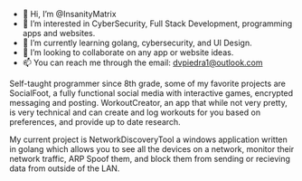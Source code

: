 - 👋 Hi, I’m @InsanityMatrix
- 👀 I’m interested in CyberSecurity, Full Stack Development, programming apps and websites.
- 🌱 I’m currently learning golang, cybersecurity, and UI Design.
- 💞️ I’m looking to collaborate on any app or website ideas.
- 📫 You can reach me through the email: dvpiedra1@outlook.com

Self-taught programmer since 8th grade, some of my favorite projects are SocialFoot, a fully functional social media with interactive games, encrypted messaging and posting. WorkoutCreator, an app that while not very pretty, is very technical and can create and log workouts for you based on preferences, and provide up to date research.

My current project is NetworkDiscoveryTool a windows application written in golang which allows you to see all the devices on a network, monitor their network traffic, ARP Spoof them, and block them from sending or recieving data from outside of the LAN.
<!---
InsanityMatrix/InsanityMatrix is a ✨ special ✨ repository because its `README.md` (this file) appears on your GitHub profile.
You can click the Preview link to take a look at your changes.
--->
